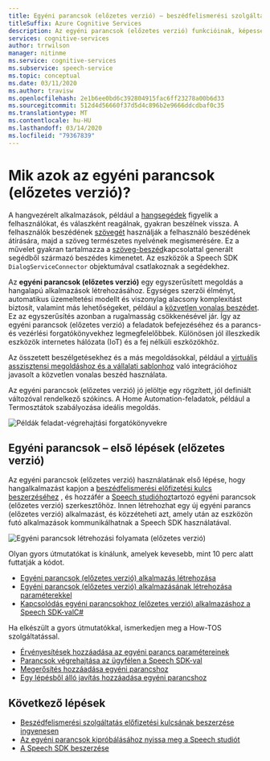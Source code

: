 ```yaml
---
title: Egyéni parancsok (előzetes verzió) – beszédfelismerési szolgáltatás
titleSuffix: Azure Cognitive Services
description: Az egyéni parancsok (előzetes verzió) funkcióinak, képességeinek és korlátozásának áttekintése, hangalapú alkalmazások létrehozására szolgáló megoldás.
services: cognitive-services
author: trrwilson
manager: nitinme
ms.service: cognitive-services
ms.subservice: speech-service
ms.topic: conceptual
ms.date: 03/11/2020
ms.author: travisw
ms.openlocfilehash: 2e1b6ee0bd6c392804915fac6ff23278a00b6d33
ms.sourcegitcommit: 512d4d56660f37d5d4c896b2e9666ddcdbaf0c35
ms.translationtype: MT
ms.contentlocale: hu-HU
ms.lasthandoff: 03/14/2020
ms.locfileid: "79367839"
---
```

# <a name="what-are-custom-commands-preview"></a>Mik azok az egyéni parancsok (előzetes verzió)?

A hangvezérelt alkalmazások, például a [hangsegédek](voice-assistants.md) figyelik a felhasználókat, és válaszként reagálnak, gyakran beszélnek vissza. A felhasználók beszédének [szövegét](speech-to-text.md) használják a felhasználó beszédének átírására, majd a szöveg természetes nyelvének megismerésére. Ez a művelet gyakran tartalmazza a [szöveg-beszéd](text-to-speech.md)kapcsolattal generált segédből származó beszédes kimenetet. Az eszközök a Speech SDK `DialogServiceConnector` objektumával csatlakoznak a segédekhez.

Az **egyéni parancsok (előzetes verzió)** egy egyszerűsített megoldás a hangalapú alkalmazások létrehozásához. Egységes szerzői élményt, automatikus üzemeltetési modellt és viszonylag alacsony komplexitást biztosít, valamint más lehetőségeket, például a [közvetlen vonalas beszédet](direct-line-speech.md). Ez az egyszerűsítés azonban a rugalmasság csökkenésével jár. Így az egyéni parancsok (előzetes verzió) a feladatok befejezéséhez és a parancs-és vezérlési forgatókönyvekhez legmegfelelőbbek. Különösen jól illeszkedik eszközök internetes hálózata (IoT) és a fej nélküli eszközökhöz.

Az összetett beszélgetésekhez és a más megoldásokkal, például a [virtuális asszisztensi megoldáshoz és a vállalati sablonhoz](https://docs.microsoft.com/azure/bot-service/bot-builder-enterprise-template-overview) való integrációhoz javasolt a közvetlen vonalas beszéd használata.

Az egyéni parancsok (előzetes verzió) jó jelöltje egy rögzített, jól definiált változóval rendelkező szókincs. A Home Automation-feladatok, például a Termosztátok szabályozása ideális megoldás.

   ![Példák feladat-végrehajtási forgatókönyvekre](media/voice-assistants/task-completion-examples.png "feladatok befejezésére vonatkozó példák")

## <a name="getting-started-with-custom-commands-preview"></a>Egyéni parancsok – első lépések (előzetes verzió)

Az egyéni parancsok (előzetes verzió) használatának első lépése, hogy hangalkalmazást kapjon a [beszédfelismerési előfizetési kulcs beszerzéséhez](get-started.md) , és hozzáfér a [Speech studióhoz](https://speech.microsoft.com)tartozó egyéni parancsok (előzetes verzió) szerkesztőhöz. Innen létrehozhat egy új egyéni parancs (előzetes verzió) alkalmazást, és közzéteheti azt, amely után az eszközön futó alkalmazások kommunikálhatnak a Speech SDK használatával.

   ![Egyéni parancsok létrehozási folyamata (előzetes verzió)](media/voice-assistants/custom-commands-flow.png "Az egyéni parancsok (előzetes verzió) létrehozási folyamata")

Olyan gyors útmutatókat is kínálunk, amelyek kevesebb, mint 10 perc alatt futtatják a kódot.

* [Egyéni parancsok (előzetes verzió) alkalmazás létrehozása](quickstart-custom-speech-commands-create-new.md)
* [Egyéni parancsok (előzetes verzió) alkalmazásának létrehozása paraméterekkel](quickstart-custom-speech-commands-create-parameters.md)
* [Kapcsolódás egyéni parancsokhoz (előzetes verzió) alkalmazáshoz a Speech SDK-valC#](quickstart-custom-speech-commands-speech-sdk.md)

Ha elkészült a gyors útmutatókkal, ismerkedjen meg a How-TOS szolgáltatással.

- [Érvényesítések hozzáadása az egyéni parancs paramétereinek](./how-to-custom-speech-commands-validations.md)
- [Parancsok végrehajtása az ügyfélen a Speech SDK-val](./how-to-custom-speech-commands-fulfill-sdk.md)
- [Megerősítés hozzáadása egyéni parancshoz](./how-to-custom-speech-commands-confirmations.md)
- [Egy lépésből álló javítás hozzáadása egyéni parancshoz](./how-to-custom-speech-commands-one-step-correction.md)

## <a name="next-steps"></a>Következő lépések

* [Beszédfelismerési szolgáltatás előfizetési kulcsának beszerzése ingyenesen](get-started.md)
* [Az egyéni parancsok kipróbálásához nyissa meg a Speech studiót](https://speech.microsoft.com)
* [A Speech SDK beszerzése](speech-sdk.md)
